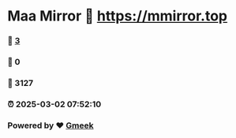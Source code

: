# Maa Mirror :link: https://mmirror.top 
### :page_facing_up: [3](https://mmirror.top/tag.html) 
### :speech_balloon: 0 
### :hibiscus: 3127 
### :alarm_clock: 2025-03-02 07:52:10 
### Powered by :heart: [Gmeek](https://github.com/Meekdai/Gmeek)
